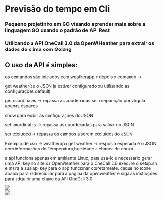 # Previsão do tempo em Cli 


### Pequeno projetinho em GO visando aprender mais sobre a linguagem GO usando o padrão de API Rest 

### Utilizando a API OneCall 3.0 da OpenWHeather para extrair os dados do clima com Golang
## O uso da API é simples:

os comandos são iniciados com weatherapp e depois o comando ->

get weather(se o JSON ja estiver configurado ou utilizando as configurações default)

get coordinates -> repassa as coodenadas sem separação por virgula apenas espaços

show para exibir as configurações do JSON 

set coordinates -> repassa as coordenadas para salvar no JSON

set excluded -> repassa os campos a serem excluidos do JSON

Exemplo de uso -> weatherapp get weather -> resposta esperada é o JSON com informações de Temperatura,humidade e chance de chuva

a api funciona apenas em ambiente Linux, para usa-lo é necessario gerar uma API key no site da OpenWeather para o OneCall 3.0
execure o setup.sh e insira a sua api key para o app funcionar corretamente.
clique no icone abaixo para redirecionar para a pagina da openweather e siga as instruções para adquirir uma chave da API OneCall 3.0
<html>
 <div>
   <a href="https://openweathermap.org/api/" target="_blank"><img src="https://badgen.net/badge/OpenWeather/api OneCall/?color=cyan" target="_blank"></a>
 </div>
 
  <div> 
   <img src="https://github.com/egonelbre/gophers/blob/master/vector/fairy-tale/witch-learning.svg">
  </div>
 
</html>
